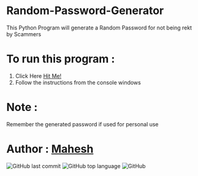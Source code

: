 
# Random-Password-Generator
This Python Program will generate a Random Password for not being rekt by Scammers
# To run this program :
1. Click Here <a href="https://replit.com/@maheshdel/Random-Password-Generator#.replit">Hit Me!</a>
2. Follow the instructions from the console windows
# Note :
Remember the generated password if used for personal use
# Author : <a href="https://github.com/mahesh-del">Mahesh</a>
<img alt="GitHub last commit" src="https://img.shields.io/github/last-commit/mahesh-del/Random-Password-Generator?style=plastic"> <img alt="GitHub top language" src="https://img.shields.io/github/languages/top/mahesh-del/Random-Password-Generator">  <img alt="GitHub" src="https://img.shields.io/github/license/mahesh-del/Random-Password-Generator?style=plastic">
